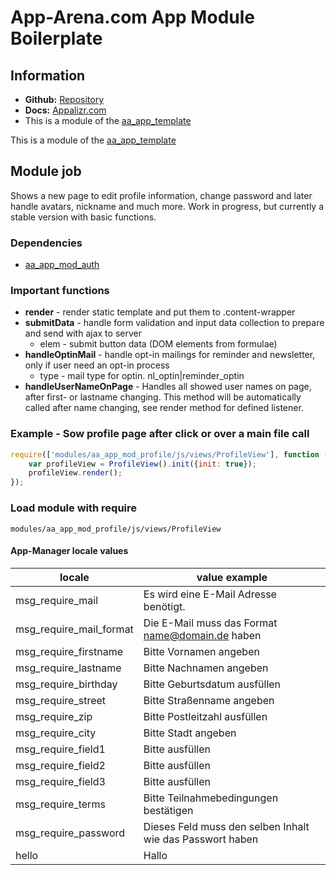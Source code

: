 # App-Arena.com App Module Boilerplate

## Information
* **Github:** [Repository](https://github.com/apparena/aa_app_mod_profile)
* **Docs:**   [Appalizr.com](http://www.appalizr.com/docs.html)
* This is a module of the [aa_app_template](https://github.com/apparena/aa_app_template)

This is a module of the [aa_app_template](https://github.com/apparena/aa_app_template)

## Module job
Shows a new page to edit profile information, change password and later handle avatars, nickname and much more. Work in progress, but currently a stable version with basic functions.

### Dependencies
* [aa_app_mod_auth](https://github.com/apparena/aa_app_mod_auth)

### Important functions
* **render** - render static template and put them to .content-wrapper
* **submitData** - handle form validation and input data collection to prepare and send with ajax to server
	* elem - submit button data (DOM elements from formulae)
* **handleOptinMail** - handle opt-in mailings for reminder and newsletter, only if user need an opt-in process
	* type - mail type for optin. nl_optin|reminder_optin
* **handleUserNameOnPage** - Handles all showed user names on page, after first- or lastname changing. This method will be automatically called after name changing, see render method for defined listener.

### Example - Sow profile page after click or over a main file call
```javascript
require(['modules/aa_app_mod_profile/js/views/ProfileView'], function (ProfileView) {
    var profileView = ProfileView().init({init: true});
    profileView.render();
});
```

### Load module with require
```
modules/aa_app_mod_profile/js/views/ProfileView
```

#### App-Manager locale values
| locale | value example |
|--------|--------|
| msg_require_mail | Es wird eine E-Mail Adresse benötigt. |
| msg_require_mail_format | Die E-Mail muss das Format name@domain.de haben |
| msg_require_firstname | Bitte Vornamen angeben |
| msg_require_lastname | Bitte Nachnamen angeben |
| msg_require_birthday | Bitte Geburtsdatum ausfüllen |
| msg_require_street | Bitte Straßenname angeben |
| msg_require_zip | Bitte Postleitzahl ausfüllen |
| msg_require_city | Bitte Stadt angeben |
| msg_require_field1 | Bitte ausfüllen |
| msg_require_field2 | Bitte ausfüllen |
| msg_require_field3 | Bitte ausfüllen |
| msg_require_terms | Bitte Teilnahmebedingungen bestätigen |
| msg_require_password | Dieses Feld muss den selben Inhalt wie das Passwort haben |
| hello | Hallo |
